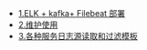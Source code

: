 

- [1.ELK + kafka+ Filebeat 部署](ELK_kafka_Filebeat部署.md)
- [2.维护使用](维护使用.md)
- [3.各种服务日志源读取和过滤模板](各种服务日志源读取和过滤模板.md)





